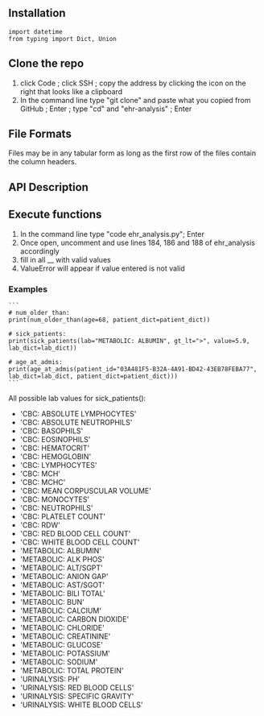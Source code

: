 ## Installation
```
import datetime
from typing import Dict, Union
```

## Clone the repo
1. click Code ; click SSH ; copy the address by clicking the icon on the right that looks like a clipboard
2. In the command line type &quot;git clone&quot; and paste what you copied from GitHub ; Enter ; type &quot;cd&quot; and \"ehr-analysis\" ; Enter

## File Formats
Files may be in any tabular form as long as the first row of the files contain the column headers.

## API Description

## Execute functions
1. In the command line type &quot;code ehr_analysis.py&quot;; Enter
2. Once open, uncomment and use lines 184, 186 and 188 of ehr_analysis accordingly
  1. fill in all __ with valid values
  2. ValueError will appear if value entered is not valid

### Examples
    ```
    # num_older_than:
    print(num_older_than(age=68, patient_dict=patient_dict))

    # sick_patients:
    print(sick_patients(lab="METABOLIC: ALBUMIN", gt_lt=">", value=5.9, lab_dict=lab_dict))

    # age_at_admis:
    print(age_at_admis(patient_id="03A481F5-B32A-4A91-BD42-43EB78FEBA77", lab_dict=lab_dict, patient_dict=patient_dict)))
    ```
    
All possible lab values for sick_patients():
- 'CBC: ABSOLUTE LYMPHOCYTES'
- 'CBC: ABSOLUTE NEUTROPHILS'
- 'CBC: BASOPHILS'
- 'CBC: EOSINOPHILS'
- 'CBC: HEMATOCRIT'
- 'CBC: HEMOGLOBIN'
- 'CBC: LYMPHOCYTES'
- 'CBC: MCH'
- 'CBC: MCHC'
- 'CBC: MEAN CORPUSCULAR VOLUME'
- 'CBC: MONOCYTES'
- 'CBC: NEUTROPHILS'
- 'CBC: PLATELET COUNT'
- 'CBC: RDW'
- 'CBC: RED BLOOD CELL COUNT'
- 'CBC: WHITE BLOOD CELL COUNT'
- 'METABOLIC: ALBUMIN'
- 'METABOLIC: ALK PHOS'
- 'METABOLIC: ALT/SGPT'
- 'METABOLIC: ANION GAP'
- 'METABOLIC: AST/SGOT'
- 'METABOLIC: BILI TOTAL'
- 'METABOLIC: BUN'
- 'METABOLIC: CALCIUM'
- 'METABOLIC: CARBON DIOXIDE'
- 'METABOLIC: CHLORIDE'
- 'METABOLIC: CREATININE'
- 'METABOLIC: GLUCOSE'
- 'METABOLIC: POTASSIUM'
- 'METABOLIC: SODIUM'
- 'METABOLIC: TOTAL PROTEIN'
- 'URINALYSIS: PH'
- 'URINALYSIS: RED BLOOD CELLS'
- 'URINALYSIS: SPECIFIC GRAVITY'
- 'URINALYSIS: WHITE BLOOD CELLS'
